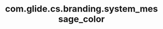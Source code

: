 ---
weight: 1636
layout: page
title: com.glide.cs.branding.system_message_color
description: ""
value: "#7f8e9f"
---